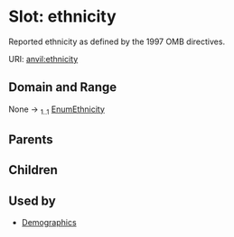 
# Slot: ethnicity

Reported ethnicity as defined by the 1997 OMB directives.

URI: [anvil:ethnicity](https://anvilproject.org/acr-harmonized-data-model/ethnicity)


## Domain and Range

None &#8594;  <sub>1..1</sub> [EnumEthnicity](EnumEthnicity.md)

## Parents


## Children


## Used by

 * [Demographics](Demographics.md)
